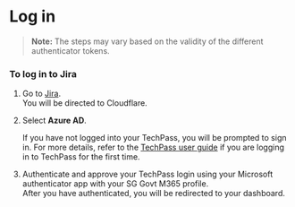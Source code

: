 # Log in

>**Note:** The steps may vary based on the validity of the different authenticator tokens.  


### To log in to Jira

1. Go to [Jira](http://jira.ship.gov.sg).  
    You will be directed to Cloudflare.
1. Select **Azure AD**.  
    
    <!--![cloudflare](cloudflare.png)-->
    
    If you have not logged into your TechPass, you will be prompted to sign in. For more details, refer to the [TechPass user guide](https://docs.developer.tech.gov.sg/docs/techpass-user-guide/#/) if you are logging in to TechPass for the first time.

1. Authenticate and approve your TechPass login using your Microsoft authenticator app with your SG Govt M365 profile.  
After you have authenticated, you will be redirected to your dashboard. 
